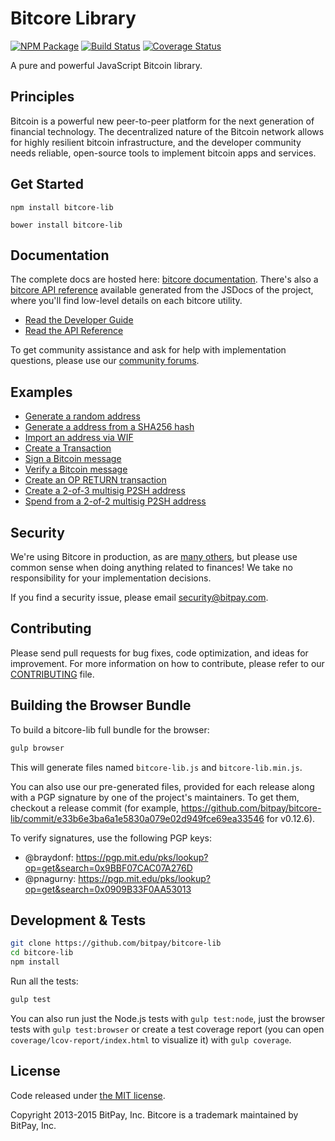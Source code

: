 Bitcore Library
=======

[![NPM Package](https://img.shields.io/npm/v/bitcore-lib.svg?style=flat-square)](https://www.npmjs.org/package/bitcore-lib)
[![Build Status](https://img.shields.io/travis/bitpay/bitcore-lib.svg?branch=master&style=flat-square)](https://travis-ci.org/bitpay/bitcore-lib)
[![Coverage Status](https://img.shields.io/coveralls/bitpay/bitcore-lib.svg?style=flat-square)](https://coveralls.io/r/bitpay/bitcore-lib)

A pure and powerful JavaScript Bitcoin library.

## Principles

Bitcoin is a powerful new peer-to-peer platform for the next generation of financial technology. The decentralized nature of the Bitcoin network allows for highly resilient bitcoin infrastructure, and the developer community needs reliable, open-source tools to implement bitcoin apps and services.

## Get Started

```
npm install bitcore-lib
```

```
bower install bitcore-lib
```

## Documentation

The complete docs are hosted here: [bitcore documentation](http://bitcore.io/guide/). There's also a [bitcore API reference](http://bitcore.io/api/) available generated from the JSDocs of the project, where you'll find low-level details on each bitcore utility.

- [Read the Developer Guide](http://bitcore.io/guide/)
- [Read the API Reference](http://bitcore.io/api/)

To get community assistance and ask for help with implementation questions, please use our [community forums](https://forum.bitcore.io/).

## Examples

* [Generate a random address](https://github.com/bitpay/bitcore-lib/blob/master/docs/examples.md#generate-a-random-address)
* [Generate a address from a SHA256 hash](https://github.com/bitpay/bitcore-lib/blob/master/docs/examples.md#generate-a-address-from-a-sha256-hash)
* [Import an address via WIF](https://github.com/bitpay/bitcore-lib/blob/master/docs/examples.md#import-an-address-via-wif)
* [Create a Transaction](https://github.com/bitpay/bitcore-lib/blob/master/docs/examples.md#create-a-transaction)
* [Sign a Bitcoin message](https://github.com/bitpay/bitcore-lib/blob/master/docs/examples.md#sign-a-bitcoin-message)
* [Verify a Bitcoin message](https://github.com/bitpay/bitcore-lib/blob/master/docs/examples.md#verify-a-bitcoin-message)
* [Create an OP RETURN transaction](https://github.com/bitpay/bitcore-lib/blob/master/docs/examples.md#create-an-op-return-transaction)
* [Create a 2-of-3 multisig P2SH address](https://github.com/bitpay/bitcore-lib/blob/master/docs/examples.md#create-a-2-of-3-multisig-p2sh-address)
* [Spend from a 2-of-2 multisig P2SH address](https://github.com/bitpay/bitcore-lib/blob/master/docs/examples.md#spend-from-a-2-of-2-multisig-p2sh-address)


## Security

We're using Bitcore in production, as are [many others](http://bitcore.io#projects), but please use common sense when doing anything related to finances! We take no responsibility for your implementation decisions.

If you find a security issue, please email security@bitpay.com.

## Contributing

Please send pull requests for bug fixes, code optimization, and ideas for improvement. For more information on how to contribute, please refer to our [CONTRIBUTING](https://github.com/bitpay/bitcore-lib/blob/master/CONTRIBUTING.md) file.

## Building the Browser Bundle

To build a bitcore-lib full bundle for the browser:

```sh
gulp browser
```

This will generate files named `bitcore-lib.js` and `bitcore-lib.min.js`.

You can also use our pre-generated files, provided for each release along with a PGP signature by one of the project's maintainers. To get them, checkout a release commit (for example, https://github.com/bitpay/bitcore-lib/commit/e33b6e3ba6a1e5830a079e02d949fce69ea33546 for v0.12.6).

To verify signatures, use the following PGP keys:
- @braydonf: https://pgp.mit.edu/pks/lookup?op=get&search=0x9BBF07CAC07A276D
- @pnagurny: https://pgp.mit.edu/pks/lookup?op=get&search=0x0909B33F0AA53013

## Development & Tests

```sh
git clone https://github.com/bitpay/bitcore-lib
cd bitcore-lib
npm install
```

Run all the tests:

```sh
gulp test
```

You can also run just the Node.js tests with `gulp test:node`, just the browser tests with `gulp test:browser`
or create a test coverage report (you can open `coverage/lcov-report/index.html` to visualize it) with `gulp coverage`.

## License

Code released under [the MIT license](https://github.com/bitpay/bitcore-lib/blob/master/LICENSE).

Copyright 2013-2015 BitPay, Inc. Bitcore is a trademark maintained by BitPay, Inc.
